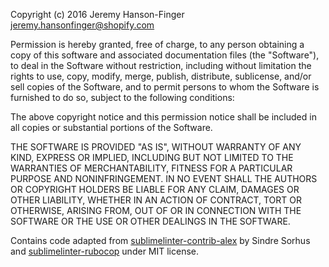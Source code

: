 Copyright (c) 2016 Jeremy Hanson-Finger <jeremy.hansonfinger@shopify.com>

Permission is hereby granted, free of charge, to any person obtaining a copy of this software and associated documentation files (the "Software"), to deal in the Software without restriction, including without limitation the rights to use, copy, modify, merge, publish, distribute, sublicense, and/or sell copies of the Software, and to permit persons to whom the Software is furnished to do so, subject to the following conditions:

The above copyright notice and this permission notice shall be included in all copies or substantial portions of the Software.

THE SOFTWARE IS PROVIDED "AS IS", WITHOUT WARRANTY OF ANY KIND, EXPRESS OR IMPLIED, INCLUDING BUT NOT LIMITED TO THE WARRANTIES OF MERCHANTABILITY, FITNESS FOR A PARTICULAR PURPOSE AND NONINFRINGEMENT. IN NO EVENT SHALL THE AUTHORS OR COPYRIGHT HOLDERS BE LIABLE FOR ANY CLAIM, DAMAGES OR OTHER LIABILITY, WHETHER IN AN ACTION OF CONTRACT, TORT OR OTHERWISE, ARISING FROM, OUT OF OR IN CONNECTION WITH THE SOFTWARE OR THE USE OR OTHER DEALINGS IN THE SOFTWARE.

Contains code adapted from [sublimelinter-contrib-alex](https://github.com/sindresorhus/SublimeLinter-contrib-alex) by Sindre Sorhus and [sublimelinter-rubocop](https://github.com/SublimeLinter/SublimeLinter-rubocop) under MIT license.
